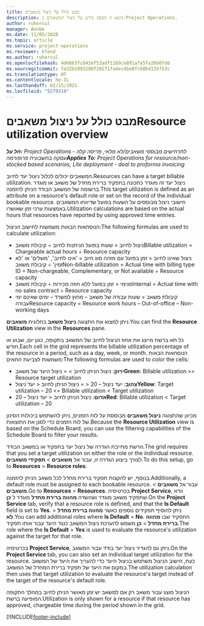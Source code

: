```yaml
---
title: מבט כולל על ניצול משאבים
description: נושא זו מספק מידע על ניצול המשאבים ב-Project Operations.
author: ruhercul
manager: Annbe
ms.date: 11/05/2020
ms.topic: article
ms.service: project-operations
ms.reviewer: kfend
ms.author: ruhercul
ms.openlocfilehash: 4d66b5fc642ef53adf1169ce891a7a5fa26b07d6
ms.sourcegitcommit: fa32b1893286f20271fa4ec4be8fc68bd135f53c
ms.translationtype: HT
ms.contentlocale: he-IL
ms.lasthandoff: 02/15/2021
ms.locfileid: "5279319"
---
```

# <a name="resource-utilization-overview"></a><span data-ttu-id="8e533-103">מבט כולל על ניצול משאבים</span><span class="sxs-lookup"><span data-stu-id="8e533-103">Resource utilization overview</span></span>

<span data-ttu-id="8e533-104">_**חל על:** Project Operations לתרחישים מבוססי משאבים/לא מלאי, פריסה קלה - עסקה בחשבונית פרופורמה_</span><span class="sxs-lookup"><span data-stu-id="8e533-104">_**Applies To:** Project Operations for resource/non-stocked based scenarios, Lite deployment - deal to proforma invoicing_</span></span>

<span data-ttu-id="8e533-105">המשאבים יכולים לכלול ניצול יעד לחיוב.</span><span class="sxs-lookup"><span data-stu-id="8e533-105">Resources can have a target billable utilization.</span></span> <span data-ttu-id="8e533-106">ניצול יעד זה מוגדר כתכונה בתפקיד ברירת מחדל של משאב או מוגדר ברשומה של המשאב הבודד הניתן להזמנה.</span><span class="sxs-lookup"><span data-stu-id="8e533-106">This target utilization is defined as an attribute on a resource's default role or set on the record of the individual bookable resource.</span></span> <span data-ttu-id="8e533-107">חישובי ניצול מבוססים על השעות בפועל שדיווחו המשאבים באמצעות ערכי זמן שאושרו.</span><span class="sxs-lookup"><span data-stu-id="8e533-107">Utilization calculations are based on the actual hours that resources have reported by using approved time entries.</span></span>

<span data-ttu-id="8e533-108">הנוסחאות הבאות משמשות לחישוב הניצול:</span><span class="sxs-lookup"><span data-stu-id="8e533-108">The following formulas are used to calculate utilization:</span></span>

  - <span data-ttu-id="8e533-109">ניצול לחיוב = שעות בפועל הניתנות לחיוב ÷ קיבולת משאב</span><span class="sxs-lookup"><span data-stu-id="8e533-109">Billable utilization = Chargeable actual hours ÷ Resource capacity</span></span>
  - <span data-ttu-id="8e533-110">ניצול שאינו לחיוב = זמן בפועל עם מזהה סוג חיוב = 'אינו לחיוב', 'משלים' או 'לא זמין' ÷ קיבולת משאב</span><span class="sxs-lookup"><span data-stu-id="8e533-110">Non-billable utilization = Actual time with billing type ID = Non-chargeable, Complementary, or Not available ÷ Resource capacity</span></span>
  - <span data-ttu-id="8e533-111">פנימי = זמן בפועל ללא חוזה מכירות ÷ קיבולת משאב</span><span class="sxs-lookup"><span data-stu-id="8e533-111">Internal = Actual time with no sales contract ÷ Resource capacity</span></span>
  - <span data-ttu-id="8e533-112">קיבולת משאב = שעות עבודה של משאב – מחוץ למשרד – ימים שאינם ימי עבודה</span><span class="sxs-lookup"><span data-stu-id="8e533-112">Resource capacity = Resource work hours – Out-of-office – Non-working days</span></span>

<span data-ttu-id="8e533-113">ניתן למצוא את התצוגה **ניצול משאב** בחלונית **משאבים**.</span><span class="sxs-lookup"><span data-stu-id="8e533-113">You can find the **Resource Utilization** view in the **Resources** pane.</span></span>

<span data-ttu-id="8e533-114">כל תא ברשת מייצג את אחוז הניצול לחיוב של המשאב בתקופה, כגון יום, שבוע או חודש.</span><span class="sxs-lookup"><span data-stu-id="8e533-114">Each cell in the grid represents the billable utilization percentage of the resource in a period, such as a day, week, or month.</span></span> <span data-ttu-id="8e533-115">הנוסחאות הבאות משמשות לצביעת התאים:</span><span class="sxs-lookup"><span data-stu-id="8e533-115">The following formulas are used to color the cells:</span></span>

  - <span data-ttu-id="8e533-116">**ירוק**: ניצול הניתן לחיוב > = ניצול היעד של משאב</span><span class="sxs-lookup"><span data-stu-id="8e533-116">**Green**: Billable utilization >= Resource target utilization</span></span>
  - <span data-ttu-id="8e533-117">**צהוב**: יעד ניצול – 20 < = ניצול הניתן לחיוב < יעד ניצול</span><span class="sxs-lookup"><span data-stu-id="8e533-117">**Yellow**: Target utilization – 20 <= Billable utilization < Target utilization</span></span>
  - <span data-ttu-id="8e533-118">**אדום**: ניצול הניתן לחיוב < יעד ניצול – 20</span><span class="sxs-lookup"><span data-stu-id="8e533-118">**Red**: Billable utilization < Target utilization – 20</span></span>

<span data-ttu-id="8e533-119">מכיוון שהתצוגה **ניצול משאבים** מבוססת על לוח הזמנים, ניתן להשתמש ביכולות הסינון של לוח הזמנים כדי לסנן את התוצאות.</span><span class="sxs-lookup"><span data-stu-id="8e533-119">Because the **Resource Utilization** view is based on the Schedule Board, you can use the filtering capabilities of the Schedule Board to filter your results.</span></span>

<span data-ttu-id="8e533-120">הרשת מחייבת הגדרה של ניצול יעד בתפקיד או במשאב הבודד.</span><span class="sxs-lookup"><span data-stu-id="8e533-120">The grid requires that you set a target utilization on either the role or the individual resource.</span></span> <span data-ttu-id="8e533-121">לצורך ביצוע הגדרה זו, עבור אל **משאבים** > **תפקידי משאבים**.</span><span class="sxs-lookup"><span data-stu-id="8e533-121">To do this setup, go to **Resources** > **Resource roles**.</span></span>

<span data-ttu-id="8e533-122">בנוסף, יש להקצות תפקיד ברירת מחדל לכל משאב הניתן להזמנה.</span><span class="sxs-lookup"><span data-stu-id="8e533-122">Additionally, a default role must be assigned to each bookable resource.</span></span> <span data-ttu-id="8e533-123">עבור אל **משאבים** > **משאבים**.</span><span class="sxs-lookup"><span data-stu-id="8e533-123">Go to **Resources** > **Resources**.</span></span> <span data-ttu-id="8e533-124">בכרטיסיה **Project Service**, וודא שתפקיד משאב מוגדר ושהשדה **מהווה ברירת מחדל** מוגדר ל **כן**.</span><span class="sxs-lookup"><span data-stu-id="8e533-124">On the **Project Service** tab, verify that a resource role is defined, and that the **Is Default** field is set to **Yes**.</span></span> <span data-ttu-id="8e533-125">ניתן להוסיף תפקידים נוספים כאשר **מהווה ברירת מחדל** = **לא**.</span><span class="sxs-lookup"><span data-stu-id="8e533-125">You can add additional roles where **Is Default** = **No**.</span></span> <span data-ttu-id="8e533-126">התפקיד שבו **מהווה ברירת מחדל** = **כן** משמש להערכת ניצול המשאב כנגד היעד עבור אותו תפקיד.</span><span class="sxs-lookup"><span data-stu-id="8e533-126">The role where the **Is Default** = **Yes** is used to evaluate the resource's utilization against the target for that role.</span></span>

<span data-ttu-id="8e533-127">בכרטיסיה **Project Service**, ניתן גם להגדיר ניצול יעד בודד עבור המשאב.</span><span class="sxs-lookup"><span data-stu-id="8e533-127">On the **Project Service** tab, you can also set an individual target utilization for the resource.</span></span> <span data-ttu-id="8e533-128">כעת, חישוב הניצול משתמש בניצול היעד כדי להעריך את היעד של המשאב במקום את היעד של תפקיד ברירת המחדל של המשאב.</span><span class="sxs-lookup"><span data-stu-id="8e533-128">The utilization calculation then uses that target utilization to evaluate the resource's target instead of the target of the resource's default role.</span></span>

<span data-ttu-id="8e533-129">הניצול מוצג עבור משאב רק אם למשאב יש זמן מאושר הניתן לחיוב במהלך התקופה המופיעה ברשת.</span><span class="sxs-lookup"><span data-stu-id="8e533-129">Utilization is only shown for a resource if that resource has approved, chargeable time during the period shown in the grid.</span></span>


[!INCLUDE[footer-include](../includes/footer-banner.md)]
